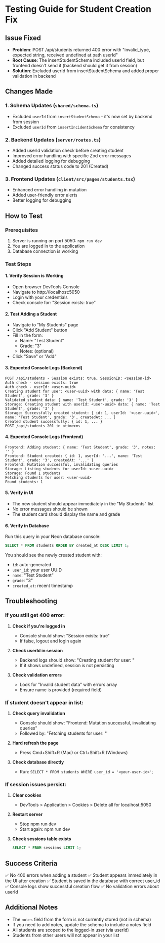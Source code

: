 # Testing Guide for Student Creation Fix

## Issue Fixed
- **Problem**: POST /api/students returned 400 error with "invalid_type, expected string, received undefined at path userId"
- **Root Cause**: The insertStudentSchema included userId field, but frontend doesn't send it (backend should get it from session)
- **Solution**: Excluded userId from insertStudentSchema and added proper validation in backend

## Changes Made

### 1. Schema Updates (`shared/schema.ts`)
- Excluded `userId` from `insertStudentSchema` - it's now set by backend from session
- Excluded `userId` from `insertIncidentSchema` for consistency

### 2. Backend Updates (`server/routes.ts`)
- Added userId validation check before creating student
- Improved error handling with specific Zod error messages
- Added detailed logging for debugging
- Changed success status code to 201 (Created)

### 3. Frontend Updates (`client/src/pages/students.tsx`)
- Enhanced error handling in mutation
- Added user-friendly error alerts
- Better logging for debugging

## How to Test

### Prerequisites
1. Server is running on port 5050: `npm run dev`
2. You are logged in to the application
3. Database connection is working

### Test Steps

#### 1. **Verify Session is Working**
- Open browser DevTools Console
- Navigate to http://localhost:5050
- Login with your credentials
- Check console for: "Session exists: true"

#### 2. **Test Adding a Student**
- Navigate to "My Students" page
- Click "Add Student" button
- Fill in the form:
  - Name: "Test Student"
  - Grade: "3"
  - Notes: (optional)
- Click "Save" or "Add"

#### 3. **Expected Console Logs (Backend)**
```
POST /api/students - Session exists: true, SessionID: <session-id>
Auth check - session exists: true
Auth check - userId: <user-uuid>
Creating student for user: <user-uuid> with data: { name: 'Test Student', grade: '3' }
Validated student data: { name: 'Test Student', grade: '3' }
Storage: Creating student with userId: <user-uuid> data: { name: 'Test Student', grade: '3' }
Storage: Successfully created student: { id: 1, userId: '<user-uuid>', name: 'Test Student', grade: '3', createdAt: ... }
Created student successfully: { id: 1, ... }
POST /api/students 201 in <time>ms
```

#### 4. **Expected Console Logs (Frontend)**
```
Frontend: Adding student: { name: 'Test Student', grade: '3', notes: '' }
Frontend: Student created: { id: 1, userId: '...', name: 'Test Student', grade: '3', createdAt: '...' }
Frontend: Mutation successful, invalidating queries
Storage: Listing students for userId: <user-uuid>
Storage: Found 1 students
Fetching students for user: <user-uuid>
Found students: 1
```

#### 5. **Verify in UI**
- The new student should appear immediately in the "My Students" list
- No error messages should be shown
- The student card should display the name and grade

#### 6. **Verify in Database**
Run this query in your Neon database console:
```sql
SELECT * FROM students ORDER BY created_at DESC LIMIT 1;
```
You should see the newly created student with:
- `id`: auto-generated
- `user_id`: your user UUID
- `name`: "Test Student"
- `grade`: "3"
- `created_at`: recent timestamp

## Troubleshooting

### If you still get 400 error:

1. **Check if you're logged in**
   - Console should show: "Session exists: true"
   - If false, logout and login again

2. **Check userId in session**
   - Backend logs should show: "Creating student for user: <uuid>"
   - If it shows undefined, session is not persisting

3. **Check validation errors**
   - Look for "Invalid student data" with errors array
   - Ensure name is provided (required field)

### If student doesn't appear in list:

1. **Check query invalidation**
   - Console should show: "Frontend: Mutation successful, invalidating queries"
   - Followed by: "Fetching students for user: <uuid>"

2. **Hard refresh the page**
   - Press Cmd+Shift+R (Mac) or Ctrl+Shift+R (Windows)

3. **Check database directly**
   - Run: `SELECT * FROM students WHERE user_id = '<your-user-id>';`

### If session issues persist:

1. **Clear cookies**
   - DevTools > Application > Cookies > Delete all for localhost:5050

2. **Restart server**
   - Stop npm run dev
   - Start again: npm run dev

3. **Check sessions table exists**
   ```sql
   SELECT * FROM sessions LIMIT 1;
   ```

## Success Criteria

✅ No 400 errors when adding a student
✅ Student appears immediately in the UI after creation
✅ Student is saved in the database with correct user_id
✅ Console logs show successful creation flow
✅ No validation errors about userId

## Additional Notes

- The `notes` field from the form is not currently stored (not in schema)
- If you need to add notes, update the schema to include a notes field
- All students are scoped to the logged-in user (via userId)
- Students from other users will not appear in your list
